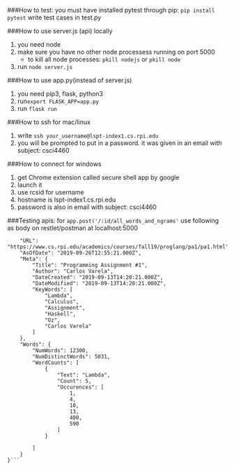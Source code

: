 ###How to test:
you must have installed pytest through pip:
```pip install pytest```
write test cases in test.py


###How to use server.js (api) locally
1. you need node
2. make sure you have no other node processess running on port 5000
	- to kill all node processes:  `pkill nodejs` or `pkill node`
3. run `node server.js`

###How to use app.py(instead of server.js)
1. you need pip3, flask, python3
2. run`export FLASK_APP=app.py`
3. run `flask run`

###How to ssh for mac/linux
1. write `ssh your_username@lspt-index1.cs.rpi.edu`
2. you will be prompted to put in a password. it was given in an email with subject: csci4460

###How to connect for windows
1. get Chrome extension called secure shell app by google
2. launch it
3. use rcsid for username
4. hostname is lspt-index1.cs.rpi.edu
5. password is also in email with subject: csci4460

###Testing apis:
for ```app.post('/:id/all_words_and_ngrams'```
use following as body on restlet/postman at localhost:5000
```{
    "URL": "https://www.cs.rpi.edu/academics/courses/fall19/proglang/pa1/pa1.html",
    "AsOfDate": "2019-09-26T12:55:21.000Z",
    "Meta": {
        "Title": "Programming Assignment #1",
        "Author": "Carlos Varela",
        "DateCreated": "2019-09-13T14:20:21.000Z",
        "DateModified": "2019-09-13T14:20:21.000Z",
        "KeyWords": [
            "Lambda",
            "Calculus",
            "Assignment",
            "Haskell",
            "Oz",
            "Carlos Varela"
        ]
    },
    "Words": {
        "NumWords": 12300,
        "NumDistinctWords": 5031,
        "WordCounts": [
            {
                "Text": "Lambda",
                "Count": 5,
                "Occurences": [
                    1,
                    4,
                    10,
                    13,
                    400,
                    590
                ]
            }
            
        ]
    }
}```